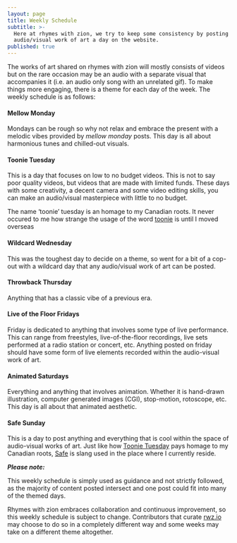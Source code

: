 ```yaml
---
layout: page
title: Weekly Schedule
subtitle: >-
  Here at rhymes with zion, we try to keep some consistency by posting one
  audio/visual work of art a day on the website.
published: true
---
```



The works of art shared on rhymes with zion will mostly consists of videos but on the rare occasion may be an audio with a separate visual that accompanies it (i.e. an audio only song with an unrelated gif). To make things more engaging, there is a theme for each day of the week. The weekly schedule is as follows: 

#### Mellow Monday

Mondays can be rough so why not relax and embrace the present with a melodic vibes provided by *mellow monday* posts. This day is all about harmonious tunes and chilled-out visuals.

#### Toonie Tuesday

This is a day that focuses on low to no budget videos. This is not to say poor quality videos, but videos that are made with limited funds. These days with some creativity, a decent camera and some video editing skills, you can make an audio/visual masterpiece with little to no budget. 

The name ‘toonie’ tuesday is an homage to my Canadian roots. It never occured to me how strange the usage of the word <a href="https://en.wikipedia.org/wiki/Toonie" target="_blank">toonie</a> is until I moved overseas

#### Wildcard Wednesday

This was the toughest day to decide on a theme, so went for a bit of a cop-out with a wildcard day that any audio/visual work of art can be posted.

#### Throwback Thursday

Anything that has a classic vibe of a previous era. 

#### Live of the Floor Fridays

Friday is dedicated to anything that involves some type of live performance. This can range from freestyles, live-of-the-floor recordings, live sets performed at a radio station or concert, etc. Anything posted on friday should have some form of live elements recorded within the audio-visual work of art. 

#### Animated Saturdays

Everything and anything that involves animation. Whether it is hand-drawn illustration, computer generated images (CGI), stop-motion, rotoscope, etc. This day is all about that animated aesthetic.

#### Safe Sunday

This is a day to post anything and everything that is cool within the space of audio-visual works of art. Just like how [Toonie Tuesday](#toonie-tuesday) pays homage to my Canadian roots, <a href="http://www.urbandictionary.com/define.php?term=safe" target="_blank">Safe</a> is slang used in the place where I currently reside.

_**Please note:**_ 

This weekly schedule is simply used as guidance and not strictly followed, as the majority of content posted intersect and one post could fit into many of the themed days.

Rhymes with zion embraces collaboration and continuous improvement, so this weekly schedule is subject to change. Contributors that curate [rwz.io](http://www.rwz.io) may choose to do so in a completely different way and some weeks may take on a different theme altogether. 
